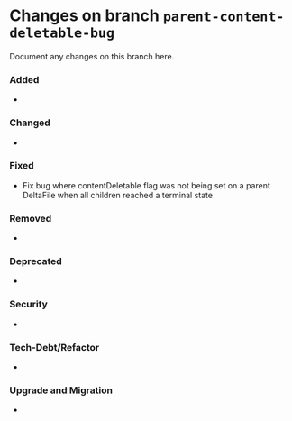 # Changes on branch `parent-content-deletable-bug`
Document any changes on this branch here.
### Added
- 

### Changed
- 

### Fixed
- Fix bug where contentDeletable flag was not being set on a parent DeltaFile when all children reached a terminal state 

### Removed
- 

### Deprecated
- 

### Security
- 

### Tech-Debt/Refactor
- 

### Upgrade and Migration
- 
